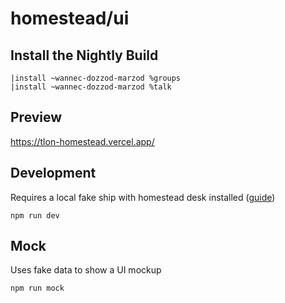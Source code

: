 # homestead/ui

## Install the Nightly Build

```
|install ~wannec-dozzod-marzod %groups
|install ~wannec-dozzod-marzod %talk
```

## Preview

https://tlon-homestead.vercel.app/

## Development

Requires a local fake ship with homestead desk installed ([guide](./DEVELOPMENT.md))

```
npm run dev
```

## Mock

Uses fake data to show a UI mockup

```
npm run mock
```

